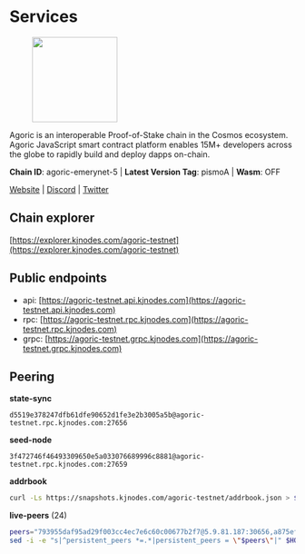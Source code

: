 # Services

<figure><img src="https://raw.githubusercontent.com/kj89/testnet_manuals/main/pingpub/logos/agoric.png" width="150" alt=""><figcaption></figcaption></figure>

Agoric is an interoperable Proof-of-Stake chain in the Cosmos ecosystem.  Agoric JavaScript smart contract platform enables 15M+ developers across the  globe to rapidly build and deploy dapps on-chain.

**Chain ID**: agoric-emerynet-5 | **Latest Version Tag**: pismoA | **Wasm**: OFF

[Website](https://agoric.com) | [Discord](https://discord.com/invite/qDW8DRes4s) | [Twitter](https://twitter.com/agoric)




## Chain explorer
[https://explorer.kjnodes.com/agoric-testnet](https://explorer.kjnodes.com/agoric-testnet)

## Public endpoints

* api: [https://agoric-testnet.api.kjnodes.com](https://agoric-testnet.api.kjnodes.com)
* rpc: [https://agoric-testnet.rpc.kjnodes.com](https://agoric-testnet.rpc.kjnodes.com)
* grpc: [https://agoric-testnet.grpc.kjnodes.com](https://agoric-testnet.grpc.kjnodes.com)

## Peering

**state-sync**

```text
d5519e378247dfb61dfe90652d1fe3e2b3005a5b@agoric-testnet.rpc.kjnodes.com:27656
```

**seed-node**

```text
3f472746f46493309650e5a033076689996c8881@agoric-testnet.rpc.kjnodes.com:27659
```

**addrbook**
```bash
curl -Ls https://snapshots.kjnodes.com/agoric-testnet/addrbook.json > $HOME/.agoric/config/addrbook.json
```

**live-peers** (24)
```bash
peers="793955daf95ad29f003cc4ec7e6c60c00677b2f7@5.9.81.187:30656,a875ef614b3902dd567be2076f18239681f24e35@185.146.148.112:26656,d5519e378247dfb61dfe90652d1fe3e2b3005a5b@65.109.68.190:27656,3c2abc308efdc63be1801bbb1b40900ada13349b@34.67.210.29:26656,a753081b566e32ed2b702b6e4edc3ff01f246d04@5.75.240.73:26656,3f4e87ddb2e61fdd01398c071fa986259f096334@209.34.206.46:26656,5c2a752c9b1952dbed075c56c600c3a79b58c395@195.3.220.136:27106,a350a919fc1295f441732b4264c6603983f720e5@35.238.67.135:26656,4dee5e4456307469d037c35eb0157f1f252b3f99@135.181.35.255:26656,7ea47a018710e43a9eafd4eebc8340d2f48eb3ba@94.130.132.227:2160,6f9e22eba0130f1a29c25e28beeae69b2621a403@35.226.248.0:26656,32f7fbecd40b420d592ac460703c4ac647875566@65.109.23.238:26656,a3a1e6c7a9ceec632c22769a9e369d05a796dc24@65.108.79.246:26709,980583e1dfd16988b6fdb22dd733f3260c535e45@192.241.137.132:26656,fd9d8063921531990cfebb72d5adadf276484e8d@13.215.217.74:26656,8dfb920cdc2eba42b688f44fdd26e12dabfbb6a9@95.217.130.111:27656,a73444541956b994f804f6fcf2a26d2c3c9865a3@34.67.193.183:26656,a5b991654d0723e038d3723b1345b2a288d49146@38.242.156.28:26656,c72d05f83b53dc7f6c55d7d3e67c304716d27d80@116.202.227.117:27656,98e1069b1cfc445e377eda6a0eadd94f7877065d@162.55.169.76:26656,7b1cafa0879374125c623d854bcc0cb9cd98729e@185.213.25.151:26656,42084028a65c5d609793ffc618d1dcbf374fc301@65.109.28.219:14456,d238a541e480e06269107449a70b1178ef49aba7@35.184.189.155:26656,ae61fc38e09756a8023a80764b23e55485cba268@103.180.28.204:27656"
sed -i -e "s|^persistent_peers *=.*|persistent_peers = \"$peers\"|" $HOME/.agoric/config/config.toml
```
